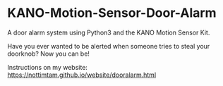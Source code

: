 # KANO-Motion-Sensor-Door-Alarm
A door alarm system using Python3 and the KANO Motion Sensor Kit.

Have you ever wanted to be alerted when someone tries to steal your doorknob? Now you can be!

Instructions on my website: https://nottimtam.github.io/website/dooralarm.html
